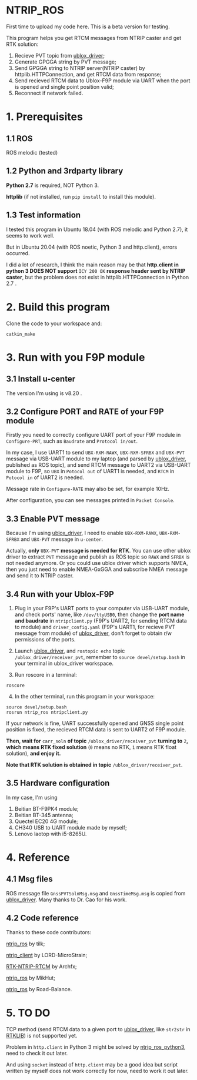 # NTRIP_ROS

First time to upload my code here. This is a beta version for testing.

This program helps you get RTCM messages from NTRIP caster and get RTK solution:
1) Recieve PVT topic from [ublox_driver](https://github.com/HKUST-Aerial-Robotics/ublox_driver);
2) Generate GPGGA string by PVT message;
3) Send GPGGA string to NTRIP server(NTRIP caster) by httplib.HTTPConnection, and get RTCM data from response;
4) Send recieved RTCM data to Ublox-F9P module via UART when the port is opened and single point position valid;
5) Reconnect if network failed.

# 1. Prerequisites
## 1.1 ROS
ROS melodic (tested)
## 1.2 Python and 3rdparty library
**Python 2.7** is required, NOT Python 3.

**httplib** (if not installed, run ```pip install``` to install this module).

## 1.3 Test information
I tested this program in Ubuntu 18.04 (with ROS melodic and Python 2.7), it seems to work well.

But in Ubuntu 20.04 (with ROS noetic, Python 3 and http.client), errors occurred.

I did a lot of research, I think the main reason may be that **http.client in python 3 DOES NOT support** `ICY 200 OK` **response header sent by NTRIP caster**, but the problem does not exist in httplib.HTTPConnection in Python 2.7 . 

# 2. Build this program
Clone the code to your workspace and:
```
catkin_make
```

# 3. Run with you F9P module
## 3.1 Install u-center
The version I'm using is v8.20 .

## 3.2 Configure PORT and RATE of your F9P module
Firstly you need to correctly configure UART port of your F9P module in ```Configure-PRT```, such as ```Baudrate``` and ```Protocol in/out```.

In my case, I use UART1 to send ```UBX-RXM-RAWX```, ```UBX-RXM-SFRBX``` and ```UBX-PVT``` message via USB-UART module to my laptop (and parsed by [ublox_driver](https://github.com/HKUST-Aerial-Robotics/ublox_driver), published as ROS topic), and send RTCM message to UART2 via USB-UART module to F9P, so ```UBX``` in ```Potocol out``` of UART1 is needed, and ```RTCM``` in ```Potocol in``` of UART2 is needed.

Message rate in ```Configure-RATE``` may also be set, for example 10Hz.

After configuration, you can see messages printed in ```Packet Console```.

## 3.3 Enable PVT message
Because I'm using [ublox_driver](https://github.com/HKUST-Aerial-Robotics/ublox_driver), I need to enable ```UBX-RXM-RAWX```, ```UBX-RXM-SFRBX``` and ```UBX-PVT``` message in ```u-center```.

Actually, **only** ```UBX-PVT``` **message is needed for RTK**. You can use other ublox driver to extract ```PVT``` message and publish as ROS topic so ```RAWX``` and ```SFRBX``` is not needed anymore. Or you could use ublox driver which supports NMEA, then you just need to enable NMEA-GxGGA and subscribe NMEA message and send it to NTRIP caster.

## 3.4 Run with your Ublox-F9P
1) Plug in your F9P's UART ports to your computer via USB-UART module, and check ports' name, like ```/dev/ttyUSB0```, then change the __port name and baudrate__ in ```ntripclient.py``` (F9P's UART2, for sending RTCM data to module) and ```driver_config.yaml``` (F9P's UART1, for recieve PVT message from module) of [ublox_driver](https://github.com/HKUST-Aerial-Robotics/ublox_driver), don't forget to obtain r/w permissions of the ports. 

2) Launch [ublox_driver](https://github.com/HKUST-Aerial-Robotics/ublox_driver), and ```rostopic echo``` topic ```/ublox_driver/receiver_pvt```, remember to ```source devel/setup.bash``` in your terminal in ublox_driver workspace.

3) Run roscore in a terminal:
```
roscore
```
4) In the other terminal, run this program in your workspace:
```
source devel/setup.bash
rosrun ntrip_ros ntripclient.py
```

If your network is fine, UART successfully opened and GNSS single point position is fixed, the recieved RTCM data is sent to UART2 of F9P module.

__Then, wait for__ ```carr_soln``` __of topic__ ```/ublox_driver/receiver_pvt``` __turning to__ ```2```__, which means RTK fixed solution__ (```0``` means no RTK, ```1``` means RTK float solution), __and enjoy it.__

__Note that RTK solution is obtained in topic__ ```/ublox_driver/receiver_pvt```.

## 3.5 Hardware configuration
In my case, I'm using 
1) Beitian BT-F9PK4 module;
2) Beitian BT-345 antenna;
3) Quectel EC20 4G module;
4) CH340 USB to UART module made by myself;
5) Lenovo laotop with i5-8265U.

# 4. Reference
## 4.1 Msg files
ROS message file ```GnssPVTSolnMsg.msg``` and ```GnssTimeMsg.msg``` is copied from [ublox_driver](https://github.com/HKUST-Aerial-Robotics/ublox_driver). Many thanks to Dr. Cao for his work.
## 4.2 Code reference
Thanks to these code contributors:

[ntrip_ros](https://github.com/tilk/ntrip_ros) by tilk;

[ntrip_client](https://github.com/LORD-MicroStrain/ntrip_client) by LORD-MicroStrain;

[RTK-NTRIP-RTCM](https://github.com/Archfx/RTK-NTRIP-RTCM) by Archfx;

[ntrip_ros](https://github.com/MikHut/ntrip_ros) by MikHut;

[ntrip_ros](https://github.com/Road-Balance/ntrip_ros) by Road-Balance.

# 5. TO DO
TCP method (send RTCM data to a given port to [ublox_driver](https://github.com/HKUST-Aerial-Robotics/ublox_driver), like ```str2str``` in [RTKLIB](https://github.com/tomojitakasu/RTKLIB)) is not supported yet.

Problem in ```http.client``` in Python 3 might be solved by [ntrip_ros_python3](https://github.com/bjajoh/ntrip_ros_python3), need to check it out later.

And using ```socket``` instead of ```http.client``` may be a good idea but script written by myself does not work correctly for now, need to work it out later.
